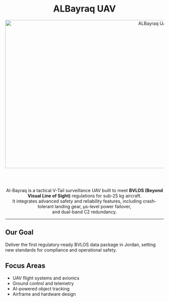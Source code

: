 <div align="center">

# ALBayraq UAV  

<img width="927" height="470" alt="ALBayraq UAV" src="https://github.com/user-attachments/assets/bdb703f9-2b27-41d3-a442-4d8bdee00f19" />

<br><br>

Al-Bayraq is a tactical V-Tail surveillance UAV built to meet **BVLOS (Beyond Visual Line of Sight)** regulations for sub-25 kg aircraft.  
It integrates advanced safety and reliability features, including crash-tolerant landing gear, µs-level power failover,  
and dual-band C2 redundancy.  

</div>


------------

## Our Goal
Deliver the first regulatory-ready BVLOS data package in Jordan, setting new standards for compliance and operational safety.

## Focus Areas

- UAV flight systems and avionics
- Ground control and telemetry
- AI-powered object tracking
- Airframe and hardware design
